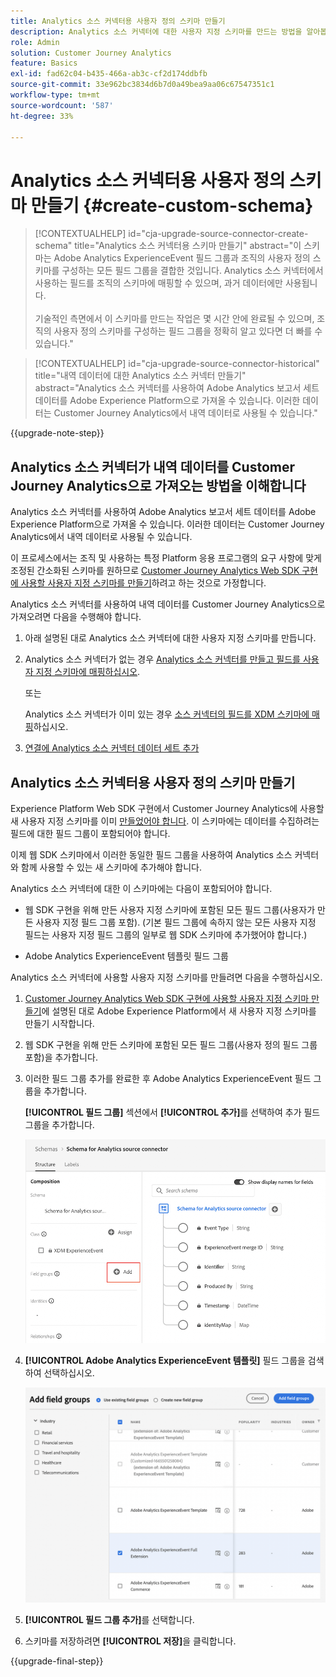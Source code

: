 ```yaml
---
title: Analytics 소스 커넥터용 사용자 정의 스키마 만들기
description: Analytics 소스 커넥터에 대한 사용자 지정 스키마를 만드는 방법을 알아봅니다
role: Admin
solution: Customer Journey Analytics
feature: Basics
exl-id: fad62c04-b435-466a-ab3c-cf2d174ddbfb
source-git-commit: 33e962bc3834d6b7d0a49bea9aa06c67547351c1
workflow-type: tm+mt
source-wordcount: '587'
ht-degree: 33%

---
```


# Analytics 소스 커넥터용 사용자 정의 스키마 만들기 {#create-custom-schema}

<!-- markdownlint-disable MD034 -->

>[!CONTEXTUALHELP]
>id="cja-upgrade-source-connector-create-schema"
>title="Analytics 소스 커넥터용 스키마 만들기"
>abstract="이 스키마는 Adobe Analytics ExperienceEvent 필드 그룹과 조직의 사용자 정의 스키마를 구성하는 모든 필드 그룹을 결합한 것입니다. Analytics 소스 커넥터에서 사용하는 필드를 조직의 스키마에 매핑할 수 있으며, 과거 데이터에만 사용됩니다.<br><br>기술적인 측면에서 이 스키마를 만드는 작업은 몇 시간 안에 완료될 수 있으며, 조직의 사용자 정의 스키마를 구성하는 필드 그룹을 정확히 알고 있다면 더 빠를 수 있습니다."

<!-- markdownlint-enable MD034 -->

<!-- markdownlint-disable MD034 -->

>[!CONTEXTUALHELP]
>id="cja-upgrade-source-connector-historical"
>title="내역 데이터에 대한 Analytics 소스 커넥터 만들기"
>abstract="Analytics 소스 커넥터를 사용하여 Adobe Analytics 보고서 세트 데이터를 Adobe Experience Platform으로 가져올 수 있습니다. 이러한 데이터는 Customer Journey Analytics에서 내역 데이터로 사용될 수 있습니다."

<!-- markdownlint-enable MD034 -->

{{upgrade-note-step}}

## Analytics 소스 커넥터가 내역 데이터를 Customer Journey Analytics으로 가져오는 방법을 이해합니다

Analytics 소스 커넥터를 사용하여 Adobe Analytics 보고서 세트 데이터를 Adobe Experience Platform으로 가져올 수 있습니다. 이러한 데이터는 Customer Journey Analytics에서 내역 데이터로 사용될 수 있습니다.

이 프로세스에서는 조직 및 사용하는 특정 Platform 응용 프로그램의 요구 사항에 맞게 조정된 간소화된 스키마를 원하므로 [Customer Journey Analytics Web SDK 구현에 사용할 사용자 지정 스키마를 만들기](/help/getting-started/cja-upgrade/cja-upgrade-schema-create.md)하려고 하는 것으로 가정합니다.

Analytics 소스 커넥터를 사용하여 내역 데이터를 Customer Journey Analytics으로 가져오려면 다음을 수행해야 합니다.

1. 아래 설명된 대로 Analytics 소스 커넥터에 대한 사용자 지정 스키마를 만듭니다.

1. Analytics 소스 커넥터가 없는 경우 [Analytics 소스 커넥터를 만들고 필드를 사용자 지정 스키마에 매핑하십시오](/help/getting-started/cja-upgrade/cja-upgrade-source-connector.md).

   또는

   Analytics 소스 커넥터가 이미 있는 경우 [소스 커넥터의 필드를 XDM 스키마에 매핑](/help/getting-started/cja-upgrade/cja-upgrade-from-source-connector.md)하십시오.

1. [연결에 Analytics 소스 커넥터 데이터 세트 추가](/help/getting-started/cja-upgrade/cja-upgrade-source-connector-dataset.md)

## Analytics 소스 커넥터용 사용자 정의 스키마 만들기

Experience Platform Web SDK 구현에서 Customer Journey Analytics에 사용할 새 사용자 지정 스키마를 이미 [만들었어야 합니다](/help/getting-started/cja-upgrade/cja-upgrade-schema-create.md). 이 스키마에는 데이터를 수집하려는 필드에 대한 필드 그룹이 포함되어야 합니다.

이제 웹 SDK 스키마에서 이러한 동일한 필드 그룹을 사용하여 Analytics 소스 커넥터와 함께 사용할 수 있는 새 스키마에 추가해야 합니다.

Analytics 소스 커넥터에 대한 이 스키마에는 다음이 포함되어야 합니다.

* 웹 SDK 구현을 위해 만든 사용자 지정 스키마에 포함된 모든 필드 그룹(사용자가 만든 사용자 지정 필드 그룹 포함). (기본 필드 그룹에 속하지 않는 모든 사용자 지정 필드는 사용자 지정 필드 그룹의 일부로 웹 SDK 스키마에 추가했어야 합니다.)

* Adobe Analytics ExperienceEvent 템플릿 필드 그룹

Analytics 소스 커넥터에 사용할 사용자 지정 스키마를 만들려면 다음을 수행하십시오.

1. [Customer Journey Analytics Web SDK 구현에 사용할 사용자 지정 스키마 만들기](/help/getting-started/cja-upgrade/cja-upgrade-schema-create.md)에 설명된 대로 Adobe Experience Platform에서 새 사용자 지정 스키마를 만들기 시작합니다.

1. 웹 SDK 구현을 위해 만든 스키마에 포함된 모든 필드 그룹(사용자 정의 필드 그룹 포함)을 추가합니다.

1. 이러한 필드 그룹 추가를 완료한 후 Adobe Analytics ExperienceEvent 필드 그룹을 추가합니다.

   **[!UICONTROL 필드 그룹]** 섹션에서 **[!UICONTROL 추가]**&#x200B;를 선택하여 추가 필드 그룹을 추가합니다.

   ![스키마에 필드 그룹 추가](assets/schema-add-field-group.png)

1. **[!UICONTROL Adobe Analytics ExperienceEvent 템플릿]** 필드 그룹을 검색하여 선택하십시오.

   ![Adobe Analytics ExperienceEvent 필드 그룹 추가](assets/schema-experienceevent.png)

1. **[!UICONTROL 필드 그룹 추가]**&#x200B;를 선택합니다.

1. 스키마를 저장하려면 **[!UICONTROL 저장]**&#x200B;을 클릭합니다.

{{upgrade-final-step}}
